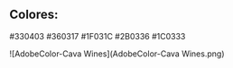 ## Colores:

#330403
#360317
#1F031C
#2B0336
#1C0333

![AdobeColor-Cava Wines](AdobeColor-Cava Wines.png)



